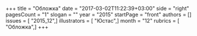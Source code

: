 +++
title = "Обложка"
date = "2017-03-02T11:22:39+03:00"
side = "right"
pagesCount = "1"
slogan = ""
year = "2015"
startPage = "front"
authors = []
issues = [ "2015_12",]
illustrators = [ "Юстас",]
month = "12"
rubrics = [ "Обложка",]
+++
